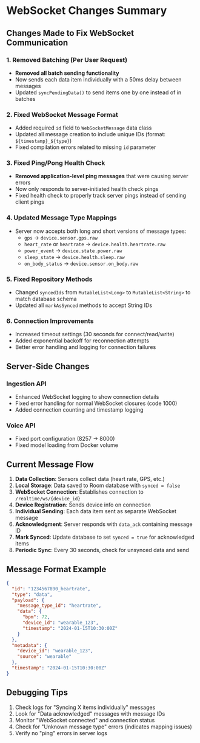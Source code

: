 # WebSocket Changes Summary

## Changes Made to Fix WebSocket Communication

### 1. Removed Batching (Per User Request)
- **Removed all batch sending functionality**
- Now sends each data item individually with a 50ms delay between messages
- Updated `syncPendingData()` to send items one by one instead of in batches

### 2. Fixed WebSocket Message Format
- Added required `id` field to `WebSocketMessage` data class
- Updated all message creation to include unique IDs (format: `${timestamp}_${type}`)
- Fixed compilation errors related to missing `id` parameter

### 3. Fixed Ping/Pong Health Check
- **Removed application-level ping messages** that were causing server errors
- Now only responds to server-initiated health check pings
- Fixed health check to properly track server pings instead of sending client pings

### 4. Updated Message Type Mappings
- Server now accepts both long and short versions of message types:
  - `gps` → `device.sensor.gps.raw`
  - `heart_rate` or `heartrate` → `device.health.heartrate.raw`
  - `power_event` → `device.state.power.raw`
  - `sleep_state` → `device.health.sleep.raw`
  - `on_body_status` → `device.sensor.on_body.raw`

### 5. Fixed Repository Methods
- Changed `syncedIds` from `MutableList<Long>` to `MutableList<String>` to match database schema
- Updated all `markAsSynced` methods to accept String IDs

### 6. Connection Improvements
- Increased timeout settings (30 seconds for connect/read/write)
- Added exponential backoff for reconnection attempts
- Better error handling and logging for connection failures

## Server-Side Changes

### Ingestion API
- Enhanced WebSocket logging to show connection details
- Fixed error handling for normal WebSocket closures (code 1000)
- Added connection counting and timestamp logging

### Voice API
- Fixed port configuration (8257 → 8000)
- Fixed model loading from Docker volume

## Current Message Flow

1. **Data Collection**: Sensors collect data (heart rate, GPS, etc.)
2. **Local Storage**: Data saved to Room database with `synced = false`
3. **WebSocket Connection**: Establishes connection to `/realtime/ws/{device_id}`
4. **Device Registration**: Sends device info on connection
5. **Individual Sending**: Each data item sent as separate WebSocket message
6. **Acknowledgment**: Server responds with `data_ack` containing message ID
7. **Mark Synced**: Update database to set `synced = true` for acknowledged items
8. **Periodic Sync**: Every 30 seconds, check for unsynced data and send

## Message Format Example

```json
{
  "id": "1234567890_heartrate",
  "type": "data",
  "payload": {
    "message_type_id": "heartrate",
    "data": {
      "bpm": 72,
      "device_id": "wearable_123",
      "timestamp": "2024-01-15T10:30:00Z"
    }
  },
  "metadata": {
    "device_id": "wearable_123",
    "source": "wearable"
  },
  "timestamp": "2024-01-15T10:30:00Z"
}
```

## Debugging Tips

1. Check logs for "Syncing X items individually" messages
2. Look for "Data acknowledged" messages with message IDs
3. Monitor "WebSocket connected" and connection status
4. Check for "Unknown message type" errors (indicates mapping issues)
5. Verify no "ping" errors in server logs
